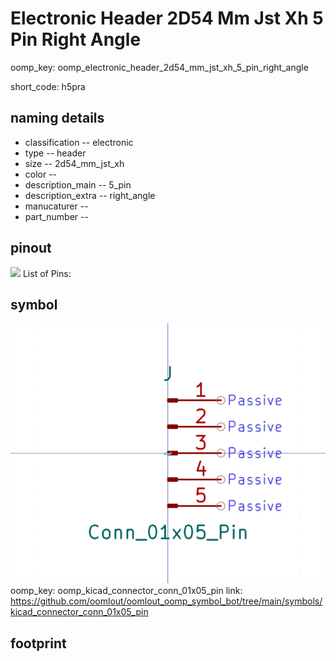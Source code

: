 # Electronic Header 2D54 Mm Jst Xh 5 Pin Right Angle
oomp_key: oomp_electronic_header_2d54_mm_jst_xh_5_pin_right_angle  

short_code: h5pra
## naming details
* classification -- electronic
* type -- header
* size -- 2d54_mm_jst_xh
* color -- 
* description_main -- 5_pin
* description_extra -- right_angle
* manucaturer -- 
* part_number -- 
## pinout
![](working_pinout_600.png)
List of Pins:

## symbol

![](symbol/0/working/working_600.png)  
oomp_key: oomp_kicad_connector_conn_01x05_pin
link: https://github.com/oomlout/oomlout_oomp_symbol_bot/tree/main/symbols/kicad_connector_conn_01x05_pin


## footprint
